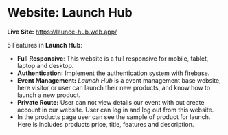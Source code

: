 # Website: Launch Hub

**Live Site:** https://launce-hub.web.app/
 

5 Features in **Launch Hub**:

- **Full Responsive**: This website is a full responsive for mobile, tablet, laptop and desktop.
- **Authentication:** Implement the authentication system with firebase.
- **Event Management:** *Launch Hub* is a event management base website, here visitor or user can launch their new products, and know how to launch a new product.  
- **Private Route:** User can not view details our event with out create account in our website. User can log in and log out from this website.
- In the products page user can see the sample of product for launch. Here is includes products price, title, features and description.